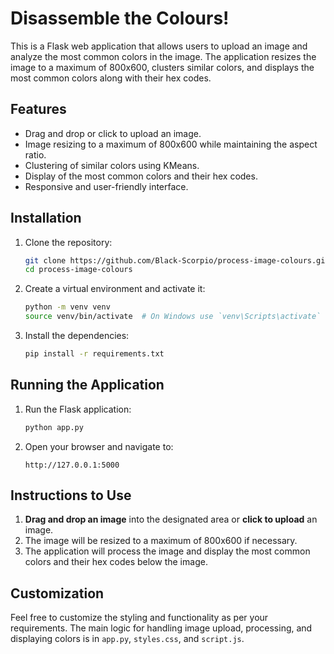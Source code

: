 # Disassemble the Colours!

This is a Flask web application that allows users to upload an image and analyze the most common colors in the image. The application resizes the image to a maximum of 800x600, clusters similar colors, and displays the most common colors along with their hex codes.

## Features

- Drag and drop or click to upload an image.
- Image resizing to a maximum of 800x600 while maintaining the aspect ratio.
- Clustering of similar colors using KMeans.
- Display of the most common colors and their hex codes.
- Responsive and user-friendly interface.

## Installation

1. Clone the repository:

    ```bash
    git clone https://github.com/Black-Scorpio/process-image-colours.git
    cd process-image-colours
    ```

2. Create a virtual environment and activate it:

    ```bash
    python -m venv venv
    source venv/bin/activate  # On Windows use `venv\Scripts\activate`
    ```

3. Install the dependencies:

    ```bash
    pip install -r requirements.txt
    ```

## Running the Application

1. Run the Flask application:

    ```bash
    python app.py
    ```

2. Open your browser and navigate to:

    ```
    http://127.0.0.1:5000
    ```

## Instructions to Use

1. **Drag and drop an image** into the designated area or **click to upload** an image.
2. The image will be resized to a maximum of 800x600 if necessary.
3. The application will process the image and display the most common colors and their hex codes below the image.

## Customization

Feel free to customize the styling and functionality as per your requirements. The main logic for handling image upload, processing, and displaying colors is in `app.py`, `styles.css`, and `script.js`.


